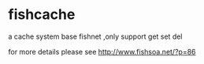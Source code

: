 # fishcache
a cache system base fishnet ,only support get set del

for more details please see http://www.fishsoa.net/?p=86
